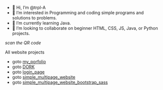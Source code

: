 - 👋 Hi, I’m @trpl-A
- 👀 I’m interested in Programming and coding simple programs and solutions to problems. 
- 🌱 I’m currently learning Java. 
- 💞️ I’m looking to collaborate on beginner HTML, CSS, JS, Java, or Python projects.
  
_scan the QR code_

All website projects

- goto <a href="http://trpl-a.github.io/Web_virtual_card" target="blank">my_porfolio</a>
- goto <a href="https://trpl-a.github.io/Web_dork/">DORK</a>
- goto <a href="https://trpl-a.github.io/Web_login_using_json/">login_page</a>
- goto <a href="https://trpl-a.github.io/Web_generic_simple/">simple_multipage_website</a>
- goto <a href="https://trpl-a.github.io/Web_generic_bootstrap_sass/">simple_multipage_website_bootstrap_sass</a>

<!---
trpl-A/trpl-A is a ✨ special ✨ repository because its `README.md` (this file) appears on your GitHub profile.
You can click the Preview link to take a look at your changes.
--->
